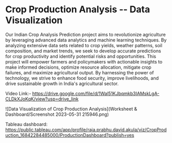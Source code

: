 # Crop Production Analysis -- Data Visualization
Our Indian Crop Analysis Prediction project aims to revolutionize agriculture by leveraging advanced data analytics and machine learning techniques. By analyzing extensive data sets related to crop yields, weather patterns, soil composition, and market trends, we seek to develop accurate predictions for crop productivity and identify potential risks and opportunities. This project will empower farmers and policymakers with actionable insights to make informed decisions, optimize resource allocation, mitigate crop failures, and maximize agricultural output. By harnessing the power of technology, we strive to enhance food security, improve livelihoods, and drive sustainable growth in India's agricultural sector.

Video Link:- https://drive.google.com/file/d/1Wal51KJbqmkb3IAMskLgA-CLDkXJoKqK/view?usp=drive_link

![Data Visualization of Crop Production Analysis](Worksheet & Dashboard/Screenshot 2023-05-31 215946.png)

Tableau dashboard: https://public.tableau.com/app/profile/raja.prabhu.david.akula/viz/CropProduction_16842284485000/ProductionDashboard?publish=yes
